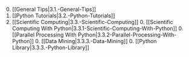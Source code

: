 0. [[General Tips|3.1.-General-Tips]]
0. [[Python Tutorials|3.2.-Python-Tutorials]]
0. [[Scientific Computing|3.3.-Scientific-Computing]]
    0. [[Scientific Computing With Python|3.3.1-Scientific-Computing-With-Python]]
    0. [[Parallel Processing With Python|3.3.2-Parallel-Processing-With-Python]]
    0. [[Data Mining|3.3.3.-Data-Mining]]
    0. [[Python Library|3.3.3.-Python-Library]]
